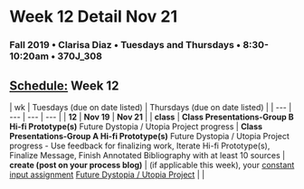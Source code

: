 # Week 12 Detail Nov 21

### Fall 2019 • Clarisa Diaz • Tuesdays and Thursdays • 8:30-10:20am • 370J_308

## [Schedule:](./) Week 12

| wk | Tuesdays \(due on date listed\) | Thursdays \(due on date listed\) |
| --- | --- | --- | --- |
| **12** | **Nov 19** | **Nov 21** |
| **class** | **Class Presentations-Group B Hi-fi Prototype(s)** Future Dystopia / Utopia Project progress   |  **Class Presentations-Group A Hi-fi Prototype(s)** Future Dystopia / Utopia Project progress - Use feedback for finalizing work, Iterate Hi-fi Prototype(s), Finalize Message, Finish Annotated Bibliography with at least 10 sources |
**create \(post on your process blog\)** |  \(if applicable this week\), your [constant input assignment](constant-input-or-output.md)   [Future Dystopia / Utopia Project](future-dystopia-utopia-project.md)  | |




